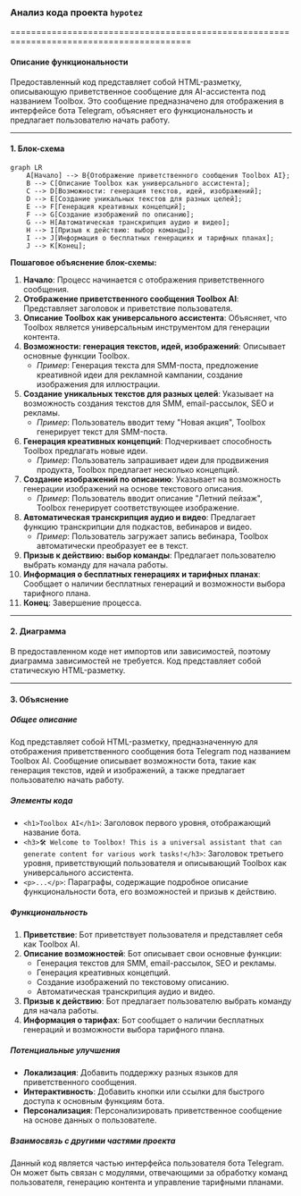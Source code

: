 ### **Анализ кода проекта `hypotez`**

=========================================================================================

#### **Описание функциональности**

Предоставленный код представляет собой HTML-разметку, описывающую приветственное сообщение для AI-ассистента под названием Toolbox. Это сообщение предназначено для отображения в интерфейсе бота Telegram, объясняет его функциональность и предлагает пользователю начать работу.

---

#### **1. Блок-схема**

```mermaid
graph LR
    A[Начало] --> B{Отображение приветственного сообщения Toolbox AI};
    B --> C[Описание Toolbox как универсального ассистента];
    C --> D[Возможности: генерация текстов, идей, изображений];
    D --> E[Создание уникальных текстов для разных целей];
    E --> F[Генерация креативных концепций];
    F --> G[Создание изображений по описанию];
    G --> H[Автоматическая транскрипция аудио и видео];
    H --> I[Призыв к действию: выбор команды];
    I --> J[Информация о бесплатных генерациях и тарифных планах];
    J --> K[Конец];
```

**Пошаговое объяснение блок-схемы:**

1.  **Начало**: Процесс начинается с отображения приветственного сообщения.
2.  **Отображение приветственного сообщения Toolbox AI**: Представляет заголовок и приветствие пользователя.
3.  **Описание Toolbox как универсального ассистента**: Объясняет, что Toolbox является универсальным инструментом для генерации контента.
4.  **Возможности: генерация текстов, идей, изображений**: Описывает основные функции Toolbox.
    *   *Пример*: Генерация текста для SMM-поста, предложение креативной идеи для рекламной кампании, создание изображения для иллюстрации.
5.  **Создание уникальных текстов для разных целей**: Указывает на возможность создания текстов для SMM, email-рассылок, SEO и рекламы.
    *   *Пример*: Пользователь вводит тему "Новая акция", Toolbox генерирует текст для SMM-поста.
6.  **Генерация креативных концепций**: Подчеркивает способность Toolbox предлагать новые идеи.
    *   *Пример*: Пользователь запрашивает идеи для продвижения продукта, Toolbox предлагает несколько концепций.
7.  **Создание изображений по описанию**: Указывает на возможность генерации изображений на основе текстового описания.
    *   *Пример*: Пользователь вводит описание "Летний пейзаж", Toolbox генерирует соответствующее изображение.
8.  **Автоматическая транскрипция аудио и видео**: Предлагает функцию транскрипции для подкастов, вебинаров и видео.
    *   *Пример*: Пользователь загружает запись вебинара, Toolbox автоматически преобразует ее в текст.
9.  **Призыв к действию: выбор команды**: Предлагает пользователю выбрать команду для начала работы.
10. **Информация о бесплатных генерациях и тарифных планах**: Сообщает о наличии бесплатных генераций и возможности выбора тарифного плана.
11. **Конец**: Завершение процесса.

---

#### **2. Диаграмма**

В предоставленном коде нет импортов или зависимостей, поэтому диаграмма зависимостей не требуется. Код представляет собой статическую HTML-разметку.

---

#### **3. Объяснение**

##### **Общее описание**

Код представляет собой HTML-разметку, предназначенную для отображения приветственного сообщения бота Telegram под названием Toolbox AI. Сообщение описывает возможности бота, такие как генерация текстов, идей и изображений, а также предлагает пользователю начать работу.

##### **Элементы кода**

*   `<h1>Toolbox AI</h1>`: Заголовок первого уровня, отображающий название бота.
*   `<h3>🛠 Welcome to Toolbox! This is a universal assistant that can generate content for various work tasks!</h3>`: Заголовок третьего уровня, приветствующий пользователя и описывающий Toolbox как универсального ассистента.
*   `<p>...</p>`: Параграфы, содержащие подробное описание функциональности бота, его возможностей и призыв к действию.

##### **Функциональность**

1.  **Приветствие**: Бот приветствует пользователя и представляет себя как Toolbox AI.
2.  **Описание возможностей**: Бот описывает свои основные функции:
    *   Генерация текстов для SMM, email-рассылок, SEO и рекламы.
    *   Генерация креативных концепций.
    *   Создание изображений по текстовому описанию.
    *   Автоматическая транскрипция аудио и видео.
3.  **Призыв к действию**: Бот предлагает пользователю выбрать команду для начала работы.
4.  **Информация о тарифах**: Бот сообщает о наличии бесплатных генераций и возможности выбора тарифного плана.

##### **Потенциальные улучшения**

*   **Локализация**: Добавить поддержку разных языков для приветственного сообщения.
*   **Интерактивность**: Добавить кнопки или ссылки для быстрого доступа к основным функциям бота.
*   **Персонализация**: Персонализировать приветственное сообщение на основе данных о пользователе.

##### **Взаимосвязь с другими частями проекта**

Данный код является частью интерфейса пользователя бота Telegram. Он может быть связан с модулями, отвечающими за обработку команд пользователя, генерацию контента и управление тарифными планами.